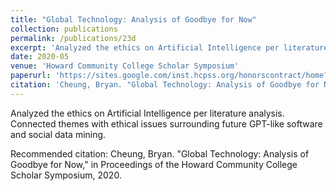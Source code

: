 ```yaml
---
title: "Global Technology: Analysis of Goodbye for Now"
collection: publications
permalink: /publications/23d
excerpt: 'Analyzed the ethics on Artificial Intelligence per literature analysis. Connected themes with ethical issues surrounding future GPT-like software and social data mining.'
date: 2020-05
venue: 'Howard Community College Scholar Symposium'
paperurl: 'https://sites.google.com/inst.hcpss.org/honorscontract/home?authuser=0'
citation: 'Cheung, Bryan. "Global Technology: Analysis of Goodbye for Now," in Proceedings of the Howard Community College Scholar Symposium, 2020.'
---
```


Analyzed the ethics on Artificial Intelligence per literature analysis. Connected themes with ethical issues surrounding future GPT-like software and social data mining.

Recommended citation: Cheung, Bryan. "Global Technology: Analysis of Goodbye for Now," in Proceedings of the Howard Community College Scholar Symposium, 2020.